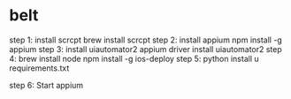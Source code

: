# belt
step 1: install scrcpt
        brew install scrcpt
step 2: install appium
        npm install -g appium
step 3: install uiautomator2
        appium driver install uiautomator2
step 4: brew install node
        npm install -g ios-deploy
step 5: python install u requirements.txt

step 6: Start appium
